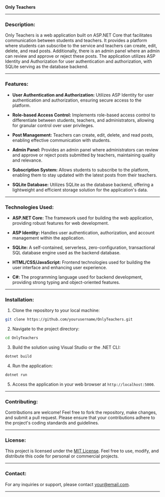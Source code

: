 **Only Teachers**

---

### Description:

Only Teachers is a web application built on ASP.NET Core that facilitates communication between students and teachers. It provides a platform where students can subscribe to the service and teachers can create, edit, delete, and read posts. Additionally, there is an admin panel where an admin can review and approve or reject these posts. The application utilizes ASP Identity and Authorization for user authentication and authorization, with SQLite serving as the database backend.

---

### Features:

- **User Authentication and Authorization:** Utilizes ASP Identity for user authentication and authorization, ensuring secure access to the platform.
  
- **Role-based Access Control:** Implements role-based access control to differentiate between students, teachers, and administrators, allowing for granular control over user privileges.
  
- **Post Management:** Teachers can create, edit, delete, and read posts, enabling effective communication with students.
  
- **Admin Panel:** Provides an admin panel where administrators can review and approve or reject posts submitted by teachers, maintaining quality and relevance.
  
- **Subscription System:** Allows students to subscribe to the platform, enabling them to stay updated with the latest posts from their teachers.
  
- **SQLite Database:** Utilizes SQLite as the database backend, offering a lightweight and efficient storage solution for the application's data.

---

### Technologies Used:

- **ASP.NET Core:** The framework used for building the web application, providing robust features for web development.
  
- **ASP Identity:** Handles user authentication, authorization, and account management within the application.
  
- **SQLite:** A self-contained, serverless, zero-configuration, transactional SQL database engine used as the backend database.
  
- **HTML/CSS/JavaScript:** Frontend technologies used for building the user interface and enhancing user experience.
  
- **C#:** The programming language used for backend development, providing strong typing and object-oriented features.

---

### Installation:

1. Clone the repository to your local machine:

```bash
git clone https://github.com/yourusername/OnlyTeachers.git
```

2. Navigate to the project directory:

```bash
cd OnlyTeachers
```

3. Build the solution using Visual Studio or the .NET CLI:

```bash
dotnet build
```

4. Run the application:

```bash
dotnet run
```

5. Access the application in your web browser at `http://localhost:5000`.

---

### Contributing:

Contributions are welcome! Feel free to fork the repository, make changes, and submit a pull request. Please ensure that your contributions adhere to the project's coding standards and guidelines.

---

### License:

This project is licensed under the [MIT License](LICENSE). Feel free to use, modify, and distribute this code for personal or commercial projects.

---

### Contact:

For any inquiries or support, please contact [your@email.com](mailto:your@email.com).

---
